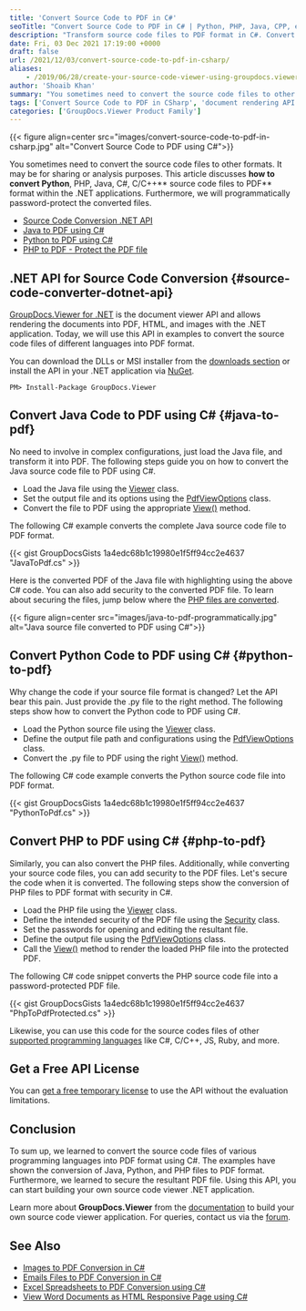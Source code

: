 ```yaml
---
title: 'Convert Source Code to PDF in C#'
seoTitle: "Convert Source Code to PDF in C# | Python, PHP, Java, CPP, etc"
description: "Transform source code files to PDF format in C#. Convert Python, Java, PHP, and other programming language files to PDF using document conversion .NET API."
date: Fri, 03 Dec 2021 17:19:00 +0000
draft: false
url: /2021/12/03/convert-source-code-to-pdf-in-csharp/
aliases:
    - /2019/06/28/create-your-source-code-viewer-using-groupdocs.viewer-for-.net-19.6/
author: 'Shoaib Khan'
summary: "You sometimes need to convert the source code files to other formats. It may be for sharing or analysis purposes. This article discusses **how to convert Python**, PHP, Java, C#, C/C++ **source code files to PDF** format within the .NET applications. Furthermore, we will programmatically password-protect the converted files."
tags: ['Convert Source Code to PDF in CSharp', 'document rendering API', 'Java to PDF', 'PHP to PDF', 'Python Code to PDF', 'Source Code to PDF', 'source code viewer']
categories: ['GroupDocs.Viewer Product Family']
---
```




{{< figure align=center src="images/convert-source-code-to-pdf-in-csharp.jpg" alt="Convert Source Code to PDF using C#">}}


You sometimes need to convert the source code files to other formats. It may be for sharing or analysis purposes. This article discusses **how to convert Python**, PHP, Java, C#, C/C++** source code files to PDF** format within the .NET applications. Furthermore, we will programmatically password-protect the converted files.

*   [Source Code Conversion .NET API][1]
*   [Java to PDF using C#][2]
*   [Python to PDF using C#][3]
*   [PHP to PDF - Protect the PDF file][4]

## .NET API for Source Code Conversion {#source-code-converter-dotnet-api}

[GroupDocs.Viewer for .NET][5] is the document viewer API and allows rendering the documents into PDF, HTML, and images with the .NET application. Today, we will use this API in examples to convert the source code files of different languages into PDF format.

You can download the DLLs or MSI installer from the [downloads section][6] or install the API in your .NET application via [NuGet][7].

```
PM> Install-Package GroupDocs.Viewer
```

## Convert Java Code to PDF using C# {#java-to-pdf}

No need to involve in complex configurations, just load the Java file, and transform it into PDF. The following steps guide you on how to convert the Java source code file to PDF using C#.

*   Load the Java file using the [Viewer][8] class.
*   Set the output file and its options using the [PdfViewOptions][9] class.
*   Convert the file to PDF using the appropriate [View()][10] method.

The following C# example converts the complete Java source code file to PDF format.

{{< gist GroupDocsGists 1a4edc68b1c19980e1f5ff94cc2e4637 "JavaToPdf.cs" >}}

Here is the converted PDF of the Java file with highlighting using the above C# code. You can also add security to the converted PDF file. To learn about securing the files, jump below where the [PHP files are converted][11].



{{< figure align=center src="images/java-to-pdf-programmatically.jpg" alt="Java source file converted to PDF using C#">}}


## Convert Python Code to PDF using C# {#python-to-pdf}

Why change the code if your source file format is changed? Let the API bear this pain. Just provide the .py file to the right method. The following steps show how to convert the Python code to PDF using C#.

*   Load the Python source file using the [Viewer][12] class.
*   Define the output file path and configurations using the [PdfViewOptions][13] class.
*   Convert the .py file to PDF using the right [View()][14] method.

The following C# code example converts the Python source code file into PDF format.

{{< gist GroupDocsGists 1a4edc68b1c19980e1f5ff94cc2e4637 "PythonToPdf.cs" >}}

## Convert PHP to PDF using C# {#php-to-pdf}

Similarly, you can also convert the PHP files. Additionally, while converting your source code files, you can add security to the PDF files. Let's secure the code when it is converted. The following steps show the conversion of PHP files to PDF format with security in C#.

*   Load the PHP file using the [Viewer][15] class.
*   Define the intended security of the PDF file using the [Security][16] class.
*   Set the passwords for opening and editing the resultant file.
*   Define the output file using the [PdfViewOptions][17] class.
*   Call the [View()][18] method to render the loaded PHP file into the protected PDF.

The following C# code snippet converts the PHP source code file into a password-protected PDF file.

{{< gist GroupDocsGists 1a4edc68b1c19980e1f5ff94cc2e4637 "PhpToPdfProtected.cs" >}}

Likewise, you can use this code for the source codes files of other [supported programming languages][19] like C#, C/C++, JS, Ruby, and more.

## Get a Free API License

You can [get a free temporary license][20] to use the API without the evaluation limitations.

## Conclusion

To sum up, we learned to convert the source code files of various programming languages into PDF format using C#. The examples have shown the conversion of Java, Python, and PHP files to PDF format. Furthermore, we learned to secure the resultant PDF file. Using this API, you can start building your own source code viewer .NET application.

Learn more about **GroupDocs.Viewer** from the [documentation][21] to build your own source code viewer application. For queries, contact us via the [forum][22].

## See Also

*   [Images to PDF Conversion in C#][23]
*   [Emails Files to PDF Conversion in C#][24]
*   [Excel Spreadsheets to PDF Conversion using C#][25]
*   [View Word Documents as HTML Responsive Page using C#][26]







[1]: #source-code-converter-dotnet-api
[2]: #java-to-pdf
[3]: #python-to-pdf
[4]: #php-to-pdf
[5]: https://products.groupdocs.com/viewer/net/
[6]: https://downloads.groupdocs.com/viewer/net
[7]: https://www.nuget.org/packages/groupdocs.viewer
[8]: https://apireference.groupdocs.com/viewer/net/groupdocs.viewer/viewer
[9]: https://apireference.groupdocs.com/viewer/net/groupdocs.viewer.options/pdfviewoptions
[10]: https://apireference.groupdocs.com/viewer/net/groupdocs.viewer/viewer/methods/view
[11]: #php-to-pdf
[12]: https://apireference.groupdocs.com/viewer/net/groupdocs.viewer/viewer
[13]: https://apireference.groupdocs.com/viewer/net/groupdocs.viewer.options/pdfviewoptions
[14]: https://apireference.groupdocs.com/viewer/net/groupdocs.viewer/viewer/methods/view
[15]: https://apireference.groupdocs.com/viewer/net/groupdocs.viewer/viewer
[16]: https://apireference.groupdocs.com/viewer/net/groupdocs.viewer.options/security
[17]: https://apireference.groupdocs.com/viewer/net/groupdocs.viewer.options/pdfviewoptions
[18]: https://apireference.groupdocs.com/viewer/net/groupdocs.viewer/viewer/methods/view
[19]: https://docs.groupdocs.com/viewer/net/supported-document-formats/
[20]: https://purchase.groupdocs.com/temporary-license
[21]: https://docs.groupdocs.com/viewer
[22]: https://forum.groupdocs.com/
[23]: https://blog.groupdocs.com/2021/05/19/convert-images-to-pdf-in-csharp/
[24]: https://blog.groupdocs.com/2021/05/26/convert-eml-or-msg-file-to-pdf-in-csharp/
[25]: https://blog.groupdocs.com/2021/11/14/convert-excel-spreadsheets-to-pdf-using-csharp/
[26]: https://blog.groupdocs.com/2021/08/28/view-word-documents-as-html-responsive-page-using-csharp/


